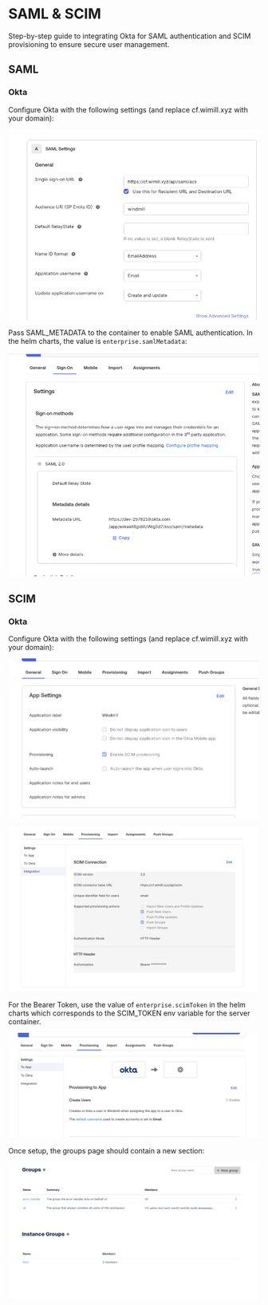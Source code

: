 # SAML & SCIM

Step-by-step guide to integrating Okta for SAML authentication and SCIM provisioning to ensure secure user management.

## SAML

### Okta

Configure Okta with the following settings (and replace cf.wimill.xyz with your domain):

![Okta settings](./okta.png.webp)

Pass SAML_METADATA to the container to enable SAML authentication. In the helm charts, the value is `enterprise.samlMetadata`:

![Okta Metadata URL](./okta2.png.webp)

## SCIM

### Okta

Configure Okta with the following settings (and replace cf.wimill.xyz with your domain):

![Okta SCIM](okta-scim2.png.webp)

![Okta SCIM](okta-scim1.png.webp)

For the Bearer Token, use the value of `enterprise.scimToken` in the helm charts which corresponds to the SCIM_TOKEN env variable for the server container.

![Okta SCIM](okta-scim.png.webp)

Once setup, the groups page should contain a new section:

![New section SCIM](okta-scim-groups.png.webp)
